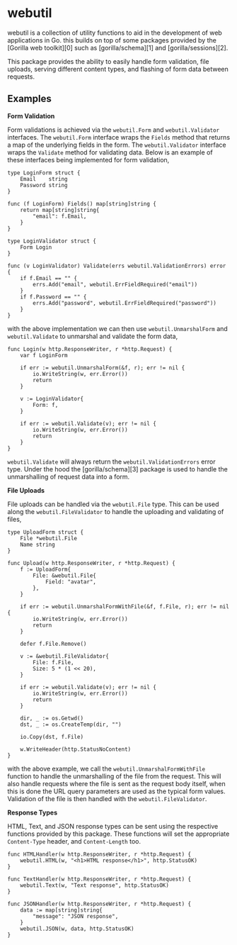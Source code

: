 # webutil

webutil is a collection of utility functions to aid in the development of web
applications in Go. this builds on top of some packages provided by the
[Gorilla web toolkit][0] such as [gorilla/schema][1] and [gorilla/sessions][2].

This package provides the ability to easily handle form validation, file
uploads, serving different content types, and flashing of form data between
requests.

## Examples

**Form Validation**

Form validations is achieved via the `webutil.Form` and `webutil.Validator`
interfaces. The `webutil.Form` interface wraps the `Fields` method that returns
a map of the underlying fields in the form. The `webutil.Validator` interface
wraps the `Validate` method for validating data. Below is an example of these
interfaces being implemented for form validation,

    type LoginForm struct {
        Email    string
        Password string
    }

    func (f LoginForm) Fields() map[string]string {
        return map[string]string{
            "email": f.Email,
        }
    }

    type LoginValidator struct {
        Form Login
    }

    func (v LoginValidator) Validate(errs webutil.ValidationErrors) error {
        if f.Email == "" {
            errs.Add("email", webutil.ErrFieldRequired("email"))
        }
        if f.Password == "" {
            errs.Add("password", webutil.ErrFieldRequired("password"))
        }
    }

with the above implementation we can then use `webutil.UnmarshalForm` and
`webutil.Validate` to unmarshal and validate the form data,

    func Login(w http.ResponseWriter, r *http.Request) {
        var f LoginForm

        if err := webutil.UnmarshalForm(&f, r); err != nil {
            io.WriteString(w, err.Error())
            return
        }

        v := LoginValidator{
            Form: f,
        }

        if err := webutil.Validate(v); err != nil {
            io.WriteString(w, err.Error())
            return
        }
    }

`webutil.Validate` will always return the `webutil.ValidationErrors` error
type. Under the hood the [gorilla/schema][3] package is used to handle the
unmarshalling of request data into a form.

**File Uploads**

File uploads can be handled via the `webutil.File` type. This can be used along
the `webutil.FileValidator` to handle the uploading and validating of files,

    type UploadForm struct {
        File *webutil.File
        Name string
    }

    func Upload(w http.ResponseWriter, r *http.Request) {
        f := UploadForm{
            File: &webutil.File{
                Field: "avatar",
            },
        }

        if err := webutil.UnmarshalFormWithFile(&f, f.File, r); err != nil {
            io.WriteString(w, err.Error())
            return
        }

        defer f.File.Remove()

        v := &webutil.FileValidator{
            File: f.File,
            Size: 5 * (1 << 20),
        }

        if err := webutil.Validate(v); err != nil {
            io.WriteString(w, err.Error())
            return
        }

        dir, _ := os.Getwd()
        dst, _ := os.CreateTemp(dir, "")

        io.Copy(dst, f.File)

        w.WriteHeader(http.StatusNoContent)
    }

with the above example, we call the `webutil.UnmarshalFormWithFile` function to
handle the unmarshalling of the file from the request. This will also handle
requests where the file is sent as the request body itself, when this is done
the URL query parameters are used as the typical form values. Validation of the
file is then handled with the `webutil.FileValidator`.

**Response Types**

HTML, Text, and JSON response types can be sent using the respective functions
provided by this package. These functions will set the appropriate
`Content-Type` header, and `Content-Length` too.

    func HTMLHandler(w http.ResponseWriter, r *http.Request) {
        webutil.HTML(w, "<h1>HTML response</h1>", http.StatusOK)
    }

    func TextHandler(w http.ResponseWriter, r *http.Request) {
        webutil.Text(w, "Text response", http.StatusOK)
    }

    func JSONHandler(w http.ResponseWriter, r *http.Request) {
        data := map[string]string{
            "message": "JSON response",
        }
        webutil.JSON(w, data, http.StatusOK)
    }
